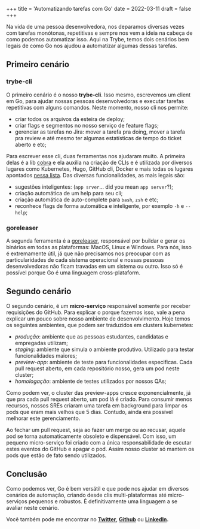+++
title = 'Automatizando tarefas com Go'
date = 2022-03-11
draft = false
+++

Na vida de uma pessoa desenvolvedora, nos deparamos diversas vezes com tarefas monótonas, repetitivas e sempre nos vem a ideia na cabeça de como podemos automatizar isso. Aqui na Trybe, temos dois cenários bem legais de como Go nos ajudou a automatizar algumas dessas tarefas.

## Primeiro cenário
### trybe-cli
O primeiro cenário é o nosso **trybe-cli**. Isso mesmo, escrevemos um client em Go, para ajudar nossas pessoas desenvolvedoras e executar tarefas repetitivas com alguns comandos. Neste momento, nosso cli nos permite:

- criar todos os arquivos da esteira de deploy;
- criar flags e segmentos no nosso serviço de feature flags;
- gerenciar as tarefas no Jira: mover a tarefa pra doing, mover a tarefa pra review e até mesmo ter algumas estatísticas de tempo do ticket aberto e etc;

Para escrever esse cli, duas ferramentas nos ajudaram muito. A primeira delas é a lib [cobra](https://github.com/spf13/cobra) e ela auxilia na criação de CLIs e é utilizada por diversos lugares como Kubernetes, Hugo, GitHub cli, Docker e mais todas os lugares apontados [nessa lista](https://github.com/spf13/cobra/blob/master/projects_using_cobra.md). Das diversas funcionalidades, as mais legais são:

- sugestões inteligentes: (`app srver`... did you mean `app server`?);
- criação automática de um help para seu cli;
- criação automática de auto-complete para `bash`, `zsh` e etc;
- reconhece flags de forma automática e inteligente, por exemplo `-h` e `--help`;

### goreleaser
A segunda ferramenta é a [goreleaser](https://github.com/goreleaser/goreleaser), responsável por buildar e gerar os binários em todas as plataformas: MacOS, Linux e Windows. Para nós, isso é extremamente útil, já que não precisamos nos preocupar com as particularidades de cada sistema operacional e nossas pessoas desenvolvedoras não ficam travadas em um sistema ou outro. Isso só é possível porque Go é uma linguagem cross-plataform.

## Segundo cenário
O segundo cenário, é um **micro-serviço** responsável somente por receber requisições do GitHub.  Para explicar o porque fazemos isso, vale a pena explicar um pouco sobre nosso ambiente de desenvolvimento. Hoje temos os seguintes ambientes, que podem ser traduzidos em clusters kubernetes:

- _produção_: ambiente que as pessoas estudantes, candidatas e empregadas utilizam;
- _staging_: ambiente que simula o ambiente produtivo. Utilizado para testar funcionalidades maiores;
- _preview-app_: ambiente de teste para funcionalidades especificas. Cada pull request aberto, em cada repositório nosso, gera um pod neste cluster;
- _homologação_: ambiente de testes utilizados por nossos QAs;

Como podem ver, o cluster das preview-apps cresce exponencialmente, já que pra cada pull request aberto, um pod lá é criado. Para consumir menos recursos, nossos SREs criaram uma tarefa em background para limpar os pods que eram mais velhos que 5 dias. Contudo, ainda era possível melhorar este gerenciamento.

Ao fechar um pull request, seja ao fazer um merge ou ao recusar, aquele pod se torna automaticamente obsoleto e dispensável. Com isso, um pequeno micro-serviço foi criado com a única responsabilidade de escutar estes eventos do GitHub e apagar o pod. Assim nosso cluster só mantem os pods que estão de fato sendo utilizados.

## Conclusão
Como podemos ver, Go é bem versátil e que pode nos ajudar em diversos cenários de automação, criando desde clis multi-plataformas até micro-serviços pequenos e robustos. É definitivamente uma linguagem a se avaliar neste cenário.

Você também pode me encontrar no **[Twitter](https://twitter.com/mfbmina)**, **[Github](https://github.com/mfbmina)** ou **[LinkedIn](https://www.linkedin.com/in/mfbmina/).**
